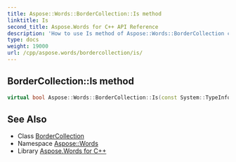 ```yaml
---
title: Aspose::Words::BorderCollection::Is method
linktitle: Is
second_title: Aspose.Words for C++ API Reference
description: 'How to use Is method of Aspose::Words::BorderCollection class in C++.'
type: docs
weight: 19000
url: /cpp/aspose.words/bordercollection/is/
---
```

## BorderCollection::Is method




```cpp
virtual bool Aspose::Words::BorderCollection::Is(const System::TypeInfo &target) const override
```

## See Also

* Class [BorderCollection](../)
* Namespace [Aspose::Words](../../)
* Library [Aspose.Words for C++](../../../)
